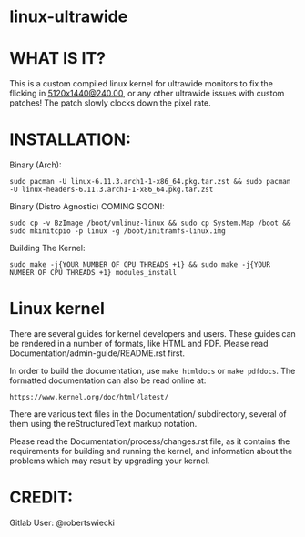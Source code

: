 # linux-ultrawide


# WHAT IS IT?

This is a custom compiled linux kernel for ultrawide monitors to fix the flicking in 5120x1440@240.00, or any other ultrawide issues with custom patches! The patch slowly clocks down the pixel rate.


# INSTALLATION:
Binary (Arch): 
```console
sudo pacman -U linux-6.11.3.arch1-1-x86_64.pkg.tar.zst && sudo pacman -U linux-headers-6.11.3.arch1-1-x86_64.pkg.tar.zst
```

Binary (Distro Agnostic) COMING SOON!:
```console
sudo cp -v BzImage /boot/vmlinuz-linux && sudo cp System.Map /boot && sudo mkinitcpio -p linux -g /boot/initramfs-linux.img
```

Building The Kernel:
```console
sudo make -j{YOUR NUMBER OF CPU THREADS +1} && sudo make -j{YOUR NUMBER OF CPU THREADS +1} modules_install
```

Linux kernel
============

There are several guides for kernel developers and users. These guides can
be rendered in a number of formats, like HTML and PDF. Please read
Documentation/admin-guide/README.rst first.

In order to build the documentation, use ``make htmldocs`` or
``make pdfdocs``.  The formatted documentation can also be read online at:

    https://www.kernel.org/doc/html/latest/

There are various text files in the Documentation/ subdirectory,
several of them using the reStructuredText markup notation.

Please read the Documentation/process/changes.rst file, as it contains the
requirements for building and running the kernel, and information about
the problems which may result by upgrading your kernel.

# CREDIT:
Gitlab User: @robertswiecki
